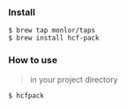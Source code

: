 ### Install 

```
$ brew tap monlor/taps
$ brew install hcf-pack
```

### How to use

> in your project directory

```
$ hcfpack
```
